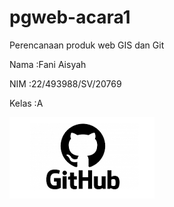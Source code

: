 # pgweb-acara1
Perencanaan produk web GIS dan Git 

Nama   :Fani Aisyah

NIM    :22/493988/SV/20769

Kelas  :A

![Avatar](image/images.png)